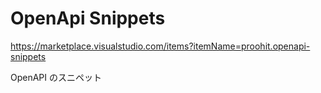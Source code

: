 # OpenApi Snippets

<https://marketplace.visualstudio.com/items?itemName=proohit.openapi-snippets>

OpenAPI のスニペット
